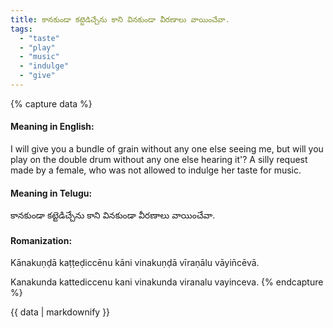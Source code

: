 ```yaml
---
title: కానకుండా కట్టెడిచ్చేను కాని వినకుండా వీరణాలు వాయించేవా.
tags:
  - "taste"
  - "play"
  - "music"
  - "indulge"
  - "give"
---
```


{% capture data %}
#### Meaning in English:
I will give you a bundle of grain without any one else seeing me, but will you play on the double drum without any one else hearing it'?
A silly request made by a female, who was not allowed to indulge her taste for music.

#### Meaning in Telugu:
కానకుండా కట్టెడిచ్చేను కాని వినకుండా వీరణాలు వాయించేవా.

#### Romanization:
Kānakuṇḍā kaṭṭeḍiccēnu kāni vinakuṇḍā vīraṇālu vāyin̄cēvā.

Kanakunda kattediccenu kani vinakunda viranalu vayinceva.
{% endcapture %}

{{ data | markdownify }}


